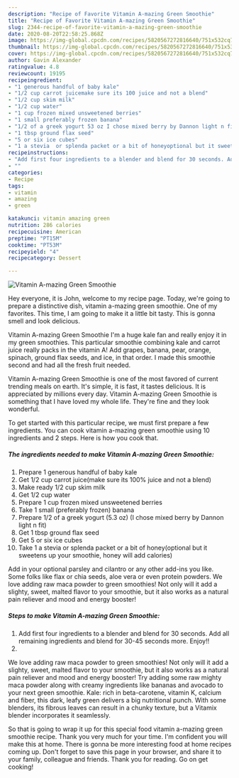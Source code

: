 ```yaml
---
description: "Recipe of Favorite Vitamin A-mazing Green Smoothie"
title: "Recipe of Favorite Vitamin A-mazing Green Smoothie"
slug: 2344-recipe-of-favorite-vitamin-a-mazing-green-smoothie
date: 2020-08-20T22:58:25.868Z
image: https://img-global.cpcdn.com/recipes/5820567272816640/751x532cq70/vitamin-a-mazing-green-smoothie-recipe-main-photo.jpg
thumbnail: https://img-global.cpcdn.com/recipes/5820567272816640/751x532cq70/vitamin-a-mazing-green-smoothie-recipe-main-photo.jpg
cover: https://img-global.cpcdn.com/recipes/5820567272816640/751x532cq70/vitamin-a-mazing-green-smoothie-recipe-main-photo.jpg
author: Gavin Alexander
ratingvalue: 4.8
reviewcount: 19195
recipeingredient:
- "1 generous handful of baby kale"
- "1/2 cup carrot juicemake sure its 100 juice and not a blend"
- "1/2 cup skim milk"
- "1/2 cup water"
- "1 cup frozen mixed unsweetened berries"
- "1 small preferably frozen banana"
- "1/2 of a greek yogurt 53 oz I chose mixed berry by Dannon light n fit"
- "1 tbsp ground flax seed"
- "5 or six ice cubes"
- "1 a stevia  or splenda packet or a bit of honeyoptional but it sweetens up your smoothie honey will add calories"
recipeinstructions:
- "Add first four ingredients to a blender and blend for 30 seconds. Add all remaining ingredients and blend for 30-45 seconds more. Enjoy!!"
- ""
categories:
- Recipe
tags:
- vitamin
- amazing
- green

katakunci: vitamin amazing green 
nutrition: 286 calories
recipecuisine: American
preptime: "PT15M"
cooktime: "PT53M"
recipeyield: "4"
recipecategory: Dessert

---
```



![Vitamin A-mazing Green Smoothie](https://img-global.cpcdn.com/recipes/5820567272816640/751x532cq70/vitamin-a-mazing-green-smoothie-recipe-main-photo.jpg)

Hey everyone, it is John, welcome to my recipe page. Today, we're going to prepare a distinctive dish, vitamin a-mazing green smoothie. One of my favorites. This time, I am going to make it a little bit tasty. This is gonna smell and look delicious.

Vitamin A-mazing Green Smoothie I&#39;m a huge kale fan and really enjoy it in my green smoothies. This particular smoothie combining kale and carrot juice really packs in the vitamin A! Add grapes, banana, pear, orange, spinach, ground flax seeds, and ice, in that order. I made this smoothie second and had all the fresh fruit needed.

Vitamin A-mazing Green Smoothie is one of the most favored of current trending meals on earth. It's simple, it is fast, it tastes delicious. It is appreciated by millions every day. Vitamin A-mazing Green Smoothie is something that I have loved my whole life. They're fine and they look wonderful.


To get started with this particular recipe, we must first prepare a few ingredients. You can cook vitamin a-mazing green smoothie using 10 ingredients and 2 steps. Here is how you cook that.

<!--inarticleads1-->

##### The ingredients needed to make Vitamin A-mazing Green Smoothie:

1. Prepare 1 generous handful of baby kale
1. Get 1/2 cup carrot juice(make sure its 100% juice and not a blend)
1. Make ready 1/2 cup skim milk
1. Get 1/2 cup water
1. Prepare 1 cup frozen mixed unsweetened berries
1. Take 1 small (preferably frozen) banana
1. Prepare 1/2 of a greek yogurt (5.3 oz) (I chose mixed berry by Dannon light n fit)
1. Get 1 tbsp ground flax seed
1. Get 5 or six ice cubes
1. Take 1 a stevia  or splenda packet or a bit of honey(optional but it sweetens up your smoothie, honey will add calories)


Add in your optional parsley and cilantro or any other add-ins you like. Some folks like flax or chia seeds, aloe vera or even protein powders. We love adding raw maca powder to green smoothies! Not only will it add a slighty, sweet, malted flavor to your smoothie, but it also works as a natural pain reliever and mood and energy booster! 

<!--inarticleads2-->

##### Steps to make Vitamin A-mazing Green Smoothie:

1. Add first four ingredients to a blender and blend for 30 seconds. Add all remaining ingredients and blend for 30-45 seconds more. Enjoy!!
1. 


We love adding raw maca powder to green smoothies! Not only will it add a slighty, sweet, malted flavor to your smoothie, but it also works as a natural pain reliever and mood and energy booster! Try adding some raw mighty maca powder along with creamy ingredients like bananas and avocado to your next green smoothie. Kale: rich in beta-carotene, vitamin K, calcium and fiber, this dark, leafy green delivers a big nutritional punch. With some blenders, its fibrous leaves can result in a chunky texture, but a Vitamix blender incorporates it seamlessly. 

So that is going to wrap it up for this special food vitamin a-mazing green smoothie recipe. Thank you very much for your time. I'm confident you will make this at home. There is gonna be more interesting food at home recipes coming up. Don't forget to save this page in your browser, and share it to your family, colleague and friends. Thank you for reading. Go on get cooking!
